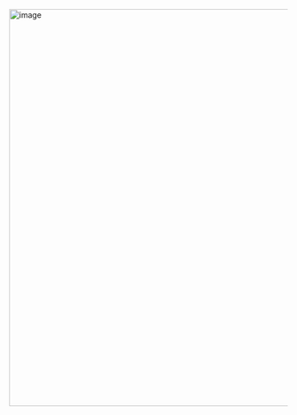 <img width="716" height="718" alt="image" src="https://github.com/user-attachments/assets/a10aeeab-4e3b-4458-b333-1790171afa70" />
